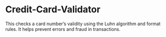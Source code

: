 # Credit-Card-Validator
This checks a card number’s validity using the Luhn algorithm and format rules. It helps prevent errors and fraud in transactions.
